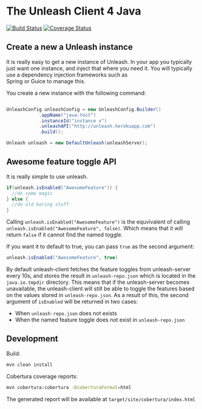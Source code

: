 # The Unleash Client 4 Java

[![Build Status](https://travis-ci.org/Unleash/unleash-client-java.svg?branch=master)](https://travis-ci.org/Unleash/unleash-client-java)
[![Coverage Status](https://coveralls.io/repos/Unleash/unleash-client-java/badge.png?branch=master)](https://coveralls.io/r/Unleash/unleash-client-java?branch=master)

## Create a new a Unleash instance

It is really easy to get a new instance of Unleash. In your app you typically just want one instance, 
and inject that where you need it. You will typically use a dependency injection frameworks such as  
Spring or Guice to manage this. 

You create a new instance with the following command:
```java

UnleashConfig unleashConfig = new UnleashConfig.Builder()
            .appName("java-test")
            .instanceId("instance x")
            .unleashAPI("http://unleash.herokuapp.com")
            .build();

Unleash unleash = new DefaultUnleash(unleashServer);
```

## Awesome feature toggle API

It is really simple to use unleash.

```java
if(unleash.isEnabled("AwesomeFeature")) {
  //do some magic
} else {
  //do old boring stuff
}
```

Calling `unleash.isEnabled("AwesomeFeature")` is the equvivalent of calling `unleash.isEnabled("AwesomeFeature", false)`. Which means that it will return `false` if it cannot find the named toggle. 

If you want it to default to true, you can pass `true` as the second argument:
```java
unleash.isEnabled("AwesomeFeature", true)
```

By default unleash-client fetches the feature toggles from unleash-server every 10s, and stores the result in `unleash-repo.json` which is located in the `java.io.tmpdir` directory. This means that if the unleash-server becomes unavailable, the unleash-client will still be able to toggle the features based on the values stored in `unleash-repo.json`. As a result of this, the second argument of `isEnabled` will be returned in two cases:
* When `unleash-repo.json` does not exists
* When the named feature toggle does not exist in `unleash-repo.json`

## Development

Build:
```bash
mvn clean install
```

Cobertura coverage reports:
```bash
mvn cobertura:cobertura -DcoberturaFormat=html
```
The generated report will be available at ```target/site/cobertura/index.html```
